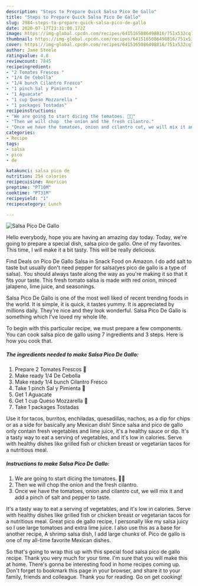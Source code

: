 ```yaml
---
description: "Steps to Prepare Quick Salsa Pico De Gallo"
title: "Steps to Prepare Quick Salsa Pico De Gallo"
slug: 2984-steps-to-prepare-quick-salsa-pico-de-gallo
date: 2020-07-17T23:31:08.172Z
image: https://img-global.cpcdn.com/recipes/6415165086498816/751x532cq70/salsa-pico-de-gallo-recipe-main-photo.jpg
thumbnail: https://img-global.cpcdn.com/recipes/6415165086498816/751x532cq70/salsa-pico-de-gallo-recipe-main-photo.jpg
cover: https://img-global.cpcdn.com/recipes/6415165086498816/751x532cq70/salsa-pico-de-gallo-recipe-main-photo.jpg
author: Jane Steele
ratingvalue: 4.8
reviewcount: 7845
recipeingredient:
- "2 Tomates Frescos "
- "1/4 De Cebolla"
- "1/4 bunch Cilantro Fresco"
- "1 pinch Sal y Pimienta "
- "1 Aguacate"
- "1 cup Queso Mozzarella "
- "1 packages Tostadas"
recipeinstructions:
- "We are going to start dicing the tomatoes. 🔪🍅"
- "Then we will chop  the onion and the fresh cilantro."
- "Once we have the tomatoes, onion and cilantro cut, we will mix it and add a pinch of salt and pepper to taste."
categories:
- Recipe
tags:
- salsa
- pico
- de

katakunci: salsa pico de 
nutrition: 254 calories
recipecuisine: American
preptime: "PT10M"
cooktime: "PT31M"
recipeyield: "1"
recipecategory: Lunch

---
```



![Salsa Pico De Gallo](https://img-global.cpcdn.com/recipes/6415165086498816/751x532cq70/salsa-pico-de-gallo-recipe-main-photo.jpg)

Hello everybody, hope you are having an amazing day today. Today, we're going to prepare a special dish, salsa pico de gallo. One of my favorites. This time, I will make it a bit tasty. This will be really delicious.

Find Deals on Pico De Gallo Salsa in Snack Food on Amazon. I do add salt to taste but usually don&#39;t need pepper for salsa(yes pico de gallo is a type of salsa). You should always taste along the way as you&#39;re making it so that it fits your taste. This fresh tomato salsa is made with red onion, minced jalapeno, lime juice, and seasonings.

Salsa Pico De Gallo is one of the most well liked of recent trending foods in the world. It is simple, it is quick, it tastes yummy. It is appreciated by millions daily. They're nice and they look wonderful. Salsa Pico De Gallo is something which I've loved my whole life.


To begin with this particular recipe, we must prepare a few components. You can cook salsa pico de gallo using 7 ingredients and 3 steps. Here is how you cook that.

<!--inarticleads1-->

##### The ingredients needed to make Salsa Pico De Gallo:

1. Prepare 2 Tomates Frescos 🍅
1. Make ready 1/4 De Cebolla
1. Make ready 1/4 bunch Cilantro Fresco
1. Take 1 pinch Sal y Pimienta 🍶
1. Get 1 Aguacate
1. Get 1 cup Queso Mozzarella 🍚
1. Take 1 packages Tostadas


Use it for tacos, burritos, enchiladas, quesadillas, nachos, as a dip for chips or as a side for basically any Mexican dish! Since salsa and pico de gallo only contain fresh vegetables and lime juice, it&#39;s a healthy sauce or dip. It&#39;s a tasty way to eat a serving of vegetables, and it&#39;s low in calories. Serve with healthy dishes like grilled fish or chicken breast or vegetarian tacos for a nutritious meal. 

<!--inarticleads2-->

##### Instructions to make Salsa Pico De Gallo:

1. We are going to start dicing the tomatoes. 🔪🍅
1. Then we will chop  the onion and the fresh cilantro.
1. Once we have the tomatoes, onion and cilantro cut, we will mix it and add a pinch of salt and pepper to taste.


It&#39;s a tasty way to eat a serving of vegetables, and it&#39;s low in calories. Serve with healthy dishes like grilled fish or chicken breast or vegetarian tacos for a nutritious meal. Great pico de gallo recipe, I personally like my salsa juicy so I use large tomatoes and extra lime juice. I also use this as a base for another recipe, A shrimp salsa dish, I add large chunks of. Pico de gallo is one of my all-time favorite Mexican dishes. 

So that's going to wrap this up with this special food salsa pico de gallo recipe. Thank you very much for your time. I'm sure that you will make this at home. There's gonna be interesting food in home recipes coming up. Don't forget to bookmark this page in your browser, and share it to your family, friends and colleague. Thank you for reading. Go on get cooking!
